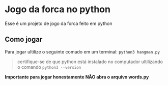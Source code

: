 # Jogo da forca no python

Esse é um projeto de jogo da forca feito em python

## Como jogar
Para jogar ultilize o seguinte comado em um terminal: `python3 hangman.py`
>certifique-se de que python está instalado no computador ultilizando o comando `python3 --version`

**Importante para jogar honestamente NÃO abra o arquivo words.py**

